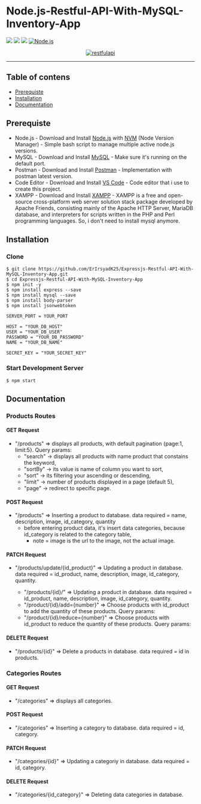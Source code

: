 # Node.js-Restful-API-With-MySQL-Inventory-App
![](https://img.shields.io/badge/Code%20Style-Standard-yellow.svg)
![](https://img.shields.io/badge/Dependencies-Express-green.svg)
![](https://img.shields.io/npm/v/npm.svg)
[![Node.js](https://img.shields.io/badge/Node.js-v.10.16-green.svg?style=rounded-square)](https://nodejs.org/)
<p align="center">
  <a href="https://nodejs.org/">
    <img alt="restfulapi" title="Restful API" src="https://cdn-images-1.medium.com/max/871/1*d2zLEjERsrs1Rzk_95QU9A.png">
  </a>
</p>

----
## Table of contens
* [Prerequiste](#prerequiste)
* [Installation](#installation)
* [Documentation](#documentation)
## Prerequiste
- Node.js - Download and Install [Node.js](https://nodejs.org/en/) with [NVM](https://github.com/creationix/nvm) (Node Version Manager) - Simple bash script to manage multiple active node.js versions.
- MySQL - Download and Install [MySQL](https://www.mysql.com/downloads/) - Make sure it's running on the default port.
- Postman - Download and Install [Postman](https://www.getpostman.com/downloads) - Implementation with postman latest version.
- Code Editor - Download and Install [VS Code](https://code.visualstudio.com/download) - Code editor that i use to create this project.
- XAMPP - Download and Install [XAMPP](https://www.apachefriends.org/download.html) - XAMPP is a free and open-source cross-platform web server solution stack package developed by Apache Friends, consisting mainly of the Apache HTTP Server, MariaDB database, and interpreters for scripts written in the PHP and Perl programming languages. So, i don't need to install mysql anymore.

## Installation
### Clone
```
$ git clone https://github.com/ErIrsyadK25/Expressjs-Restful-API-With-MySQL-Inventory-App.git
$ cd Expressjs-Restful-API-With-MySQL-Inventory-App
$ npm init -y
$ npm install express --save
$ npm install mysql --save
$ npm install body-parser
$ npm install jsonwebtoken
```

```
SERVER_PORT = YOUR_PORT

HOST = "YOUR_DB_HOST"
USER = "YOUR_DB_USER"
PASSWORD = "YOUR_DB_PASSWORD"
NAME = "YOUR_DB_NAME"

SECRET_KEY = "YOUR_SECRET_KEY"
```
### Start Development Server
```
$ npm start
```

## Documentation

### Products Routes
#### GET Request
- "/products" => displays all products, with default pagination {page:1, limit:5}. Query params:
  - "search" -> displays all products with name product that constains the keyword, 
  - "sortBy" -> its value is name of column you want to sort,
  - "sort" -> its filtering your ascending or descending,
  - "limit" -> number of products displayed in a page (default 5),
  - "page" -> redirect to specific page.

#### POST Request
- "/products" => Inserting a product to database. data required = name, description, image, id_category, quantity
    - before entering product data, it's insert data categories, because id_category is related to the category table,
	  - note = image is the url to the image, not the actual image.
  
#### PATCH Request
- "/products/update/{id_product}" => Updating a product in database. data required = id_product, name, description, image, id_category, quantity.

   - "/products/{id}/" => Updating a product in database. data required = id_product, name, description, image, id_category, quantity.
   - "/product/{id}/add={number}" => Choose products with id_product to add the quantity of these products. Query params:
   - "/product/{id}/reduce={number}" => Choose products with id_product to reduce the quantity of these products. Query params:


#### DELETE Request
- "/products/{id}" => Delete a products in database. data required = id in products.

### Categories Routes
#### GET Request
- "/categories" => displays all categories.

#### POST Request
- "/categories" => Inserting a category to database. data required = id, category.

#### PATCH Request
- "/categories/{id}" => Updating a categoriy in database. data required = id, category.

#### DELETE Request
- "/categories/{id_category}" => Deleting data categories in database.




 


